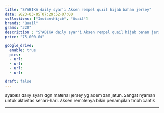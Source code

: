 ```yaml
---
title: "SYABIKA daily syar'i Aksen rempel quail hijab bahan jersey"
date: 2023-03-05T07:29:52+07:00
collections: ["InstantHijab", "Quail"]
brands: "Quail"
grams: "320"
description : "SYABIKA daily syar'i Aksen rempel quail hijab bahan jersey"
price: "75,000.00"

google_drive:
  enable: true
  pics:
  - url: 
  - url: 
  - url: 
  - url: 

draft: false
---
```


syabika daily syar'i dgn material jersey yg adem dan jatuh. Sangat nyaman untuk aktivitas sehari-hari. Aksen remplenya bikin penampilan tmbh cantik 

----------   
